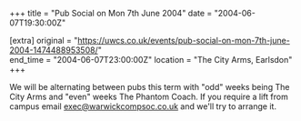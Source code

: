 +++
title = "Pub Social on Mon 7th June 2004"
date = "2004-06-07T19:30:00Z"

[extra]
original = "https://uwcs.co.uk/events/pub-social-on-mon-7th-june-2004-1474488953508/"    
end_time = "2004-06-07T23:00:00Z"
location = "The City Arms, Earlsdon"
+++

We will be alternating between pubs this term with "odd" weeks being The City Arms and "even" weeks The Phantom Coach. If you require a lift from campus email exec@warwickcompsoc.co.uk and we'll try to arrange it.

